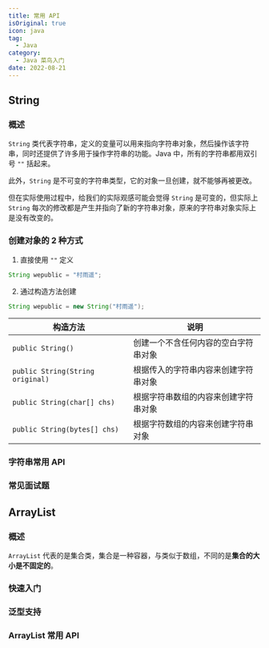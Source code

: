 ```yaml
---
title: 常用 API
isOriginal: true
icon: java
tag:
  - Java
category:
  - Java 菜鸟入门
date: 2022-08-21
---
```


## String

### 概述

`String` 类代表字符串，定义的变量可以用来指向字符串对象，然后操作该字符串，同时还提供了许多用于操作字符串的功能。Java 中，所有的字符串都用双引号 `""` 括起来。

此外，`String` 是不可变的字符串类型，它的对象一旦创建，就不能够再被更改。

但在实际使用过程中，给我们的实际观感可能会觉得 `String` 是可变的，但实际上 `String` 每次的修改都是产生并指向了新的字符串对象，原来的字符串对象实际上是没有改变的。

### 创建对象的 2 种方式

1.   直接使用 `""` 定义

```java
String wepublic = "村雨遥";
```

2.   通过构造方法创建

```java
String wepublic = new String("村雨遥");
```

| 构造方法                         | 说明                                 |
| -------------------------------- | ------------------------------------ |
| `public String()`                | 创建一个不含任何内容的空白字符串对象 |
| `public String(String original)` | 根据传入的字符串内容来创建字符串对象 |
| `public String(char[] chs)`      | 根据字符串数组的内容来创建字符串对象 |
| `public String(bytes[] chs)`     | 根据字符数组的内容来创建字符串对象   |

### 字符串常用 API

### 常见面试题

## ArrayList

### 概述

`ArrayList` 代表的是集合类，集合是一种容器，与类似于数组，不同的是**集合的大小是不固定的**。

### 快速入门

### 泛型支持

### ArrayList 常用 API